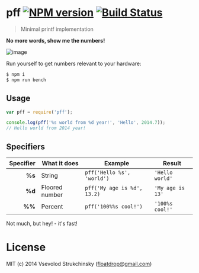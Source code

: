 # pff [![NPM version][npm-image]][npm-url] [![Build Status][travis-image]][travis-url]
> Minimal printf implementation

__No more words, show me the numbers!__

![image](https://cloud.githubusercontent.com/assets/365089/3465905/427d6f24-0274-11e4-9348-216df8f05060.png)

Run yourself to get numbers relevant to your hardware:

```bash
$ npm i
$ npm run bench
```

## Usage

```js
var pff = require('pff');

console.log(pff('%s world from %d year!', 'Hello', 2014.7));
// Hello world from 2014 year!
```

## Specifiers

| Specifier     | What it does          | Example                     | Result           |
| ------------: | --------------------- | --------------------------- | ---------------- |
| **%s**        | String                | `pff('Hello %s', 'world')`  | `'Hello world'`  |
| **%d**        | Floored number        | `pff('My age is %d', 13.2)` | `'My age is 13'` |
| **%%**        | Percent               | `pff('100%%s cool!')`       | `'100%s cool!'`  |

Not much, but hey! - it's fast!

# License

MIT (c) 2014 Vsevolod Strukchinsky (floatdrop@gmail.com)

[npm-url]: https://npmjs.org/package/pff
[npm-image]: http://img.shields.io/npm/v/pff.svg

[travis-url]: https://travis-ci.org/floatdrop/pff
[travis-image]: http://img.shields.io/travis/floatdrop/pff.svg
